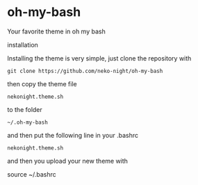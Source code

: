 # oh-my-bash

Your favorite theme in oh my bash

installation

Installing the theme is very simple, just clone the repository with

```shell
git clone https://github.com/neko-night/oh-my-bash
```

then copy the theme file

`nekonight.theme.sh`

to the folder

`~/.oh-my-bash`

and then put the following line in your .bashrc

`nekonight.theme.sh`

and then you upload your new theme with

source ~/.bashrc
